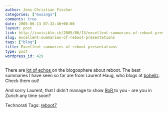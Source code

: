 ```yaml
---
author: Jens-Christian Fischer
categories: ["musings"]
comments: true
date: 2005-06-13 07:32:46+00:00
layout: post
link: http://invisible.ch/2005/06/13/excellent-summaries-of-reboot-presentations/
slug: excellent-summaries-of-reboot-presentations
tags: ["blog"]
title: Excellent summaries of reboot presentations
type: post
wordpress_id: 429
---
```



There are [lot of echos ](http://www.technorati.com/tag/reboot7)on the blogosphere about reboot. The best summaries I have seen so far are from Laurent Haug, who blogs at [bohellz](http://bohellz.blogspot.com/). Check them out! 



And sorry Laurent, that I didn't manage to show [RoR ](http://bohellz.blogspot.com/)to you - are you in Zurich any time soon?


Technorati Tags: [reboot7](http://technorati.com/tag/reboot7)
